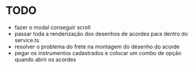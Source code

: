 # TODO

- fazer o modal conseguir scroll
- passar toda a renderização dos desenhos de acordes para dentro do service.ts
- resolver o problema do frete na montagem do desenho do acorde
- pegar os instrumentos cadastrados e colocar um combo de opção quando abrir os acordes
